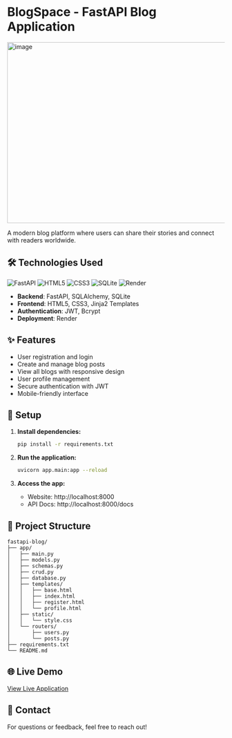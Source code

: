 # BlogSpace - FastAPI Blog Application

<img width="913" height="419" alt="image" src="https://github.com/user-attachments/assets/8d050731-8825-47e6-b7a5-b8d264b86a19" />

A modern blog platform where users can share their stories and connect with readers worldwide.

## 🛠️ Technologies Used

![FastAPI](https://img.shields.io/badge/FastAPI-005571?style=flat&logo=fastapi&logoColor=white)
![HTML5](https://img.shields.io/badge/HTML5-E34F26?style=flat&logo=html5&logoColor=white)
![CSS3](https://img.shields.io/badge/CSS3-1572B6?style=flat&logo=css3&logoColor=white)
![SQLite](https://img.shields.io/badge/SQLite-07405E?style=flat&logo=sqlite&logoColor=white)
![Render](https://img.shields.io/badge/Render-46E3B7?style=flat&logo=render&logoColor=white)

- **Backend**: FastAPI, SQLAlchemy, SQLite
- **Frontend**: HTML5, CSS3, Jinja2 Templates  
- **Authentication**: JWT, Bcrypt
- **Deployment**: Render

## ✨ Features

- User registration and login
- Create and manage blog posts
- View all blogs with responsive design
- User profile management
- Secure authentication with JWT
- Mobile-friendly interface

## 🚀 Setup

1. **Install dependencies:**
   ```bash
   pip install -r requirements.txt
   ```

2. **Run the application:**
   ```bash
   uvicorn app.main:app --reload
   ```

3. **Access the app:**
   - Website: http://localhost:8000
   - API Docs: http://localhost:8000/docs

## 📁 Project Structure

```
fastapi-blog/
├── app/
│   ├── main.py
│   ├── models.py
│   ├── schemas.py
│   ├── crud.py
│   ├── database.py
│   ├── templates/
│   │   ├── base.html
│   │   ├── index.html
│   │   ├── register.html
│   │   └── profile.html
│   ├── static/
│   │   └── style.css
│   └── routers/
│       ├── users.py
│       └── posts.py
├── requirements.txt
└── README.md
```

## 🌐 Live Demo

[View Live Application](https://blog-fastapi-uop4.onrender.com/)


## 📧 Contact

For questions or feedback, feel free to reach out!
